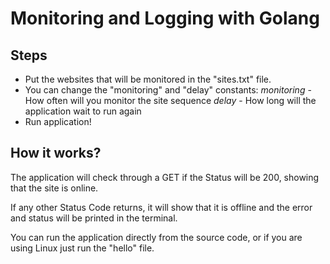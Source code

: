 # Monitoring and Logging with Golang

## Steps
* Put the websites that will be monitored in the "sites.txt" file.
* You can change the "monitoring" and "delay" constants:
    *monitoring* - How often will you monitor the site sequence
    *delay* - How long will the application wait to run again
* Run application!

## How it works?
The application will check through a GET if the Status will be 200, showing that the site is online.

If any other Status Code returns, it will show that it is offline and the error and status will be printed in the terminal.

You can run the application directly from the source code, or if you are using Linux just run the "hello" file.
